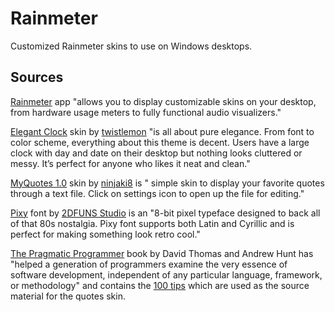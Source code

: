 # Rainmeter

Customized Rainmeter skins to use on Windows desktops.

## Sources

[Rainmeter](https://www.rainmeter.net/) app "allows you to display customizable skins on your desktop, from hardware usage meters to fully functional audio visualizers."

[Elegant Clock](https://visualskins.com/skin/elegant-clock) skin by [twistlemon](https://www.deviantart.com/twistlemon) "is all about pure elegance. From font to color scheme, everything about this theme is decent. Users have a large clock with day and date on their desktop but nothing looks cluttered or messy. It’s perfect for anyone who likes it neat and clean."

[MyQuotes 1.0](https://www.deviantart.com/ninjaki8/art/MyQuotes-1-0-795495364) skin by [ninjaki8](https://www.deviantart.com/ninjaki8) is " simple skin to display your favorite quotes through a text file. Click on settings icon to open up the file for editing."

[Pixy](https://fontesk.com/pixy-font/) font by [2DFUNS Studio](https://www.behance.net/gallery/58860937/FUNNY-FONTS-COLLECTION/modules/897315783) is an "8-bit pixel typeface designed to back all of that 80s nostalgia. Pixy font supports both Latin and Cyrillic and is perfect for making something look retro cool."

[The Pragmatic Programmer](https://pragprog.com/titles/tpp20/the-pragmatic-programmer-20th-anniversary-edition/#author) book by David Thomas and Andrew Hunt has "helped a generation of programmers examine the very essence of software development, independent of any particular language, framework, or methodology" and contains the [100 tips](https://pragprog.com/tips/) which are used as the source material for the quotes skin.

<!-- TODO: Music visualizer -->